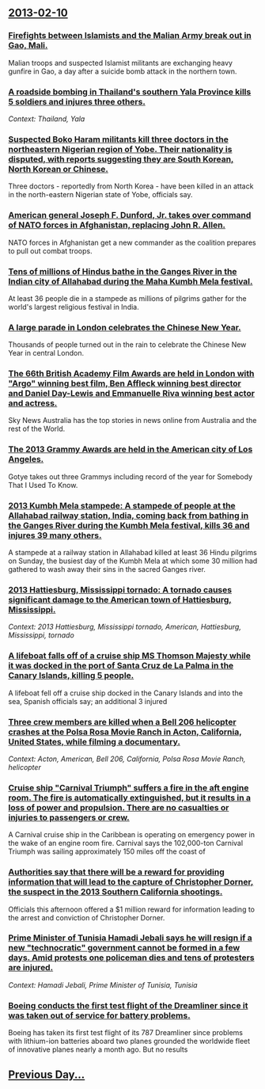 ## [2013-02-10](/news/2013/02/10/index.md)

### [Firefights between Islamists and the Malian Army break out in Gao, Mali. ](/news/2013/02/10/firefights-between-islamists-and-the-malian-army-break-out-in-gao-mali.md)
Malian troops and suspected Islamist militants are exchanging heavy gunfire in Gao, a day after a suicide bomb attack in the northern town.

### [A roadside bombing in Thailand's southern Yala Province kills 5 soldiers and injures three others. ](/news/2013/02/10/a-roadside-bombing-in-thailand-s-southern-yala-province-kills-5-soldiers-and-injures-three-others.md)
_Context: Thailand, Yala_

### [Suspected Boko Haram militants kill three doctors in the northeastern Nigerian region of Yobe. Their nationality is disputed, with reports suggesting they are South Korean, North Korean or Chinese. ](/news/2013/02/10/suspected-boko-haram-militants-kill-three-doctors-in-the-northeastern-nigerian-region-of-yobe-their-nationality-is-disputed-with-reports-s.md)
Three doctors - reportedly from North Korea - have been killed in an attack in the north-eastern Nigerian state of Yobe, officials say.

### [American general Joseph F. Dunford, Jr. takes over command of NATO forces in Afghanistan, replacing John R. Allen. ](/news/2013/02/10/american-general-joseph-f-dunford-jr-takes-over-command-of-nato-forces-in-afghanistan-replacing-john-r-allen.md)
NATO forces in Afghanistan get a new commander as the coalition prepares to pull out combat troops.

### [Tens of millions of Hindus bathe in the Ganges River in the Indian city of Allahabad during the Maha Kumbh Mela festival. ](/news/2013/02/10/tens-of-millions-of-hindus-bathe-in-the-ganges-river-in-the-indian-city-of-allahabad-during-the-maha-kumbh-mela-festival.md)
At least 36 people die in a stampede as millions of pilgrims gather for the world&#039;s largest religious festival in India.

### [A large parade in London celebrates the Chinese New Year. ](/news/2013/02/10/a-large-parade-in-london-celebrates-the-chinese-new-year.md)
Thousands of people turned out in the rain to celebrate the Chinese New Year in central London.

### [The 66th British Academy Film Awards are held in London with "Argo" winning best film, Ben Affleck winning best director and Daniel Day-Lewis and Emmanuelle Riva winning best actor and actress. ](/news/2013/02/10/the-66th-british-academy-film-awards-are-held-in-london-with-argo-winning-best-film-ben-affleck-winning-best-director-and-daniel-day-lewi.md)
Sky News Australia has the top stories in news online from Australia and the rest of the World.

### [The 2013 Grammy Awards are held in the American city of Los Angeles. ](/news/2013/02/10/the-2013-grammy-awards-are-held-in-the-american-city-of-los-angeles.md)
Gotye takes out three Grammys including record of the year for Somebody That I Used To Know.

### [2013 Kumbh Mela stampede: A stampede of people at the Allahabad railway station, India, coming back from bathing in the Ganges River during the Kumbh Mela festival, kills 36 and injures 39 many others. ](/news/2013/02/10/2013-kumbh-mela-stampede-a-stampede-of-people-at-the-allahabad-railway-station-india-coming-back-from-bathing-in-the-ganges-river-during.md)
A stampede at a railway station in Allahabad killed at least 36 Hindu pilgrims on Sunday, the busiest day of the Kumbh Mela at which some 30 million had gathered to wash away their sins in the sacred Ganges river.

### [2013 Hattiesburg, Mississippi tornado: A tornado causes significant damage to the American town of Hattiesburg, Mississippi. ](/news/2013/02/10/2013-hattiesburg-mississippi-tornado-a-tornado-causes-significant-damage-to-the-american-town-of-hattiesburg-mississippi.md)
_Context: 2013 Hattiesburg, Mississippi tornado, American, Hattiesburg, Mississippi, tornado_

### [A lifeboat falls off of a cruise ship MS Thomson Majesty while it was docked in the port of Santa Cruz de La Palma in the Canary Islands, killing 5 people. ](/news/2013/02/10/a-lifeboat-falls-off-of-a-cruise-ship-ms-thomson-majesty-while-it-was-docked-in-the-port-of-santa-cruz-de-la-palma-in-the-canary-islands-ki.md)
A lifeboat fell off a cruise ship docked in the Canary Islands and into the sea, Spanish officials say; an additional 3 injured

### [Three crew members are killed when a Bell 206 helicopter crashes at the Polsa Rosa Movie Ranch in Acton, California, United States, while filming a documentary. ](/news/2013/02/10/three-crew-members-are-killed-when-a-bell-206-helicopter-crashes-at-the-polsa-rosa-movie-ranch-in-acton-california-united-states-while-fi.md)
_Context: Acton, American, Bell 206, California, Polsa Rosa Movie Ranch, helicopter_

### [Cruise ship "Carnival Triumph" suffers a fire in the aft engine room. The fire is automatically extinguished, but it results in a loss of power and propulsion. There are no casualties or injuries to passengers or crew. ](/news/2013/02/10/cruise-ship-carnival-triumph-suffers-a-fire-in-the-aft-engine-room-the-fire-is-automatically-extinguished-but-it-results-in-a-loss-of-po.md)
A Carnival cruise ship in the Caribbean is operating on emergency power in the wake of an engine room fire. Carnival says the 102,000-ton Carnival Triumph was sailing approximately 150 miles off the coast of

### [Authorities say that there will be a reward for providing information that will lead to the capture of Christopher Dorner, the suspect in the 2013 Southern California shootings. ](/news/2013/02/10/authorities-say-that-there-will-be-a-reward-for-providing-information-that-will-lead-to-the-capture-of-christopher-dorner-the-suspect-in-th.md)
Officials this afternoon offered a $1 million reward for information leading to the arrest and conviction of Christopher Dorner.

### [Prime Minister of Tunisia Hamadi Jebali says he will resign if a new "technocratic" government cannot be formed in a few days. Amid protests one policeman dies and tens of protesters are injured. ](/news/2013/02/10/prime-minister-of-tunisia-hamadi-jebali-says-he-will-resign-if-a-new-technocratic-government-cannot-be-formed-in-a-few-days-amid-protests.md)
_Context: Hamadi Jebali, Prime Minister of Tunisia, Tunisia_

### [Boeing conducts the first test flight of the Dreamliner since it was taken out of service for battery problems. ](/news/2013/02/10/boeing-conducts-the-first-test-flight-of-the-dreamliner-since-it-was-taken-out-of-service-for-battery-problems.md)
Boeing has taken its first test flight of its 787 Dreamliner since problems with lithium-ion batteries aboard two planes grounded the worldwide fleet of innovative planes nearly a month ago. But no results

## [Previous Day...](/news/2013/02/9/index.md)

